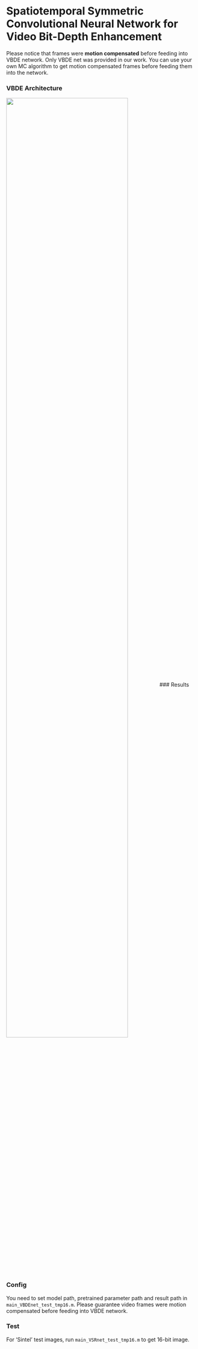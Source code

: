 # Spatiotemporal Symmetric Convolutional Neural Network for Video Bit-Depth Enhancement  
Please notice that frames were **motion compensated** before feeding into VBDE network. Only VBDE net was provided in our work. 
You can use your own MC algorithm to get motion compensated frames before feeding them into the network.  
### VBDE Architecture  
<img src="https://github.com/TJUMMG/pictures2github/blob/master/vbde-architecture.png" width="80%" align=center />  
### Results  

### Config  
You need to set model path, pretrained parameter path and result path in `main_VBDEnet_test_tmp16.m`. Please guarantee video frames were motion compensated before feeding into VBDE network.

### Test
For ‘Sintel’ test images,  run `main_VSRnet_test_tmp16.m` to get 16-bit image.

